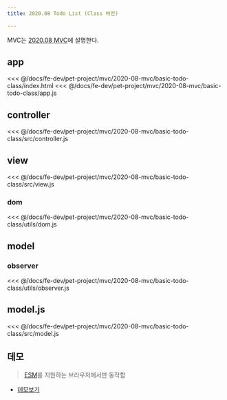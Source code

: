 ```yaml
---
title: 2020.08 Todo List (Class 버전) 

---
```


MVC는 [2020.08 MVC](/fe-dev/pet-project/mvc/2020-08-mvc.html)에 설명한다.

## app
<<< @/docs/fe-dev/pet-project/mvc/2020-08-mvc/basic-todo-class/index.html
<<< @/docs/fe-dev/pet-project/mvc/2020-08-mvc/basic-todo-class/app.js

## controller
<<< @/docs/fe-dev/pet-project/mvc/2020-08-mvc/basic-todo-class/src/controller.js

## view
<<< @/docs/fe-dev/pet-project/mvc/2020-08-mvc/basic-todo-class/src/view.js

### dom
<<< @/docs/fe-dev/pet-project/mvc/2020-08-mvc/basic-todo-class/utils/dom.js

## model
### observer
<<< @/docs/fe-dev/pet-project/mvc/2020-08-mvc/basic-todo-class/utils/observer.js

## model.js
<<< @/docs/fe-dev/pet-project/mvc/2020-08-mvc/basic-todo-class/src/model.js
 
## 데모
> [ESM](https://developer.mozilla.org/ko/docs/Web/JavaScript/Guide/Modules)를 지원하는 브라우저에서만 동작함

- [데모보기](https://the-next-web-research-lab.github.io/docs/fe-dev/pet-project/mvc/2020-08-mvc/basic-todo-class/index.html)

